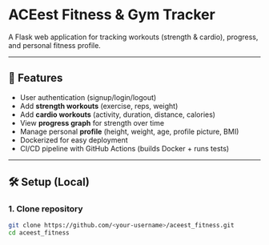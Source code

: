 ﻿# ACEest Fitness & Gym Tracker

A Flask web application for tracking workouts (strength & cardio), progress, and personal fitness profile.

---

## 🚀 Features
- User authentication (signup/login/logout)
- Add **strength workouts** (exercise, reps, weight)
- Add **cardio workouts** (activity, duration, distance, calories)
- View **progress graph** for strength over time
- Manage personal **profile** (height, weight, age, profile picture, BMI)
- Dockerized for easy deployment
- CI/CD pipeline with GitHub Actions (builds Docker + runs tests)

---

## 🛠️ Setup (Local)

### 1. Clone repository
```bash
git clone https://github.com/<your-username>/aceest_fitness.git
cd aceest_fitness
